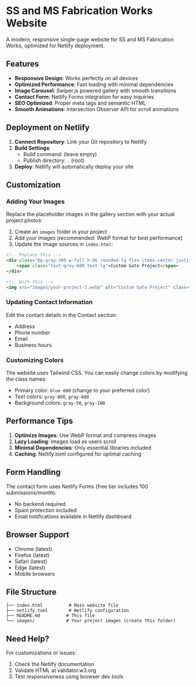 # SS and MS Fabrication Works Website

A modern, responsive single-page website for SS and MS Fabrication Works, optimized for Netlify deployment.

## Features

- **Responsive Design**: Works perfectly on all devices
- **Optimized Performance**: Fast loading with minimal dependencies
- **Image Carousel**: Swiper.js powered gallery with smooth transitions
- **Contact Form**: Netlify Forms integration for easy inquiries
- **SEO Optimized**: Proper meta tags and semantic HTML
- **Smooth Animations**: Intersection Observer API for scroll animations

## Deployment on Netlify

1. **Connect Repository**: Link your Git repository to Netlify
2. **Build Settings**: 
   - Build command: (leave empty)
   - Publish directory: `.` (root)
3. **Deploy**: Netlify will automatically deploy your site

## Customization

### Adding Your Images

Replace the placeholder images in the gallery section with your actual project photos:

1. Create an `images` folder in your project
2. Add your images (recommended: WebP format for best performance)
3. Update the image sources in `index.html`:

```html
<!-- Replace this -->
<div class="bg-gray-300 w-full h-96 rounded-lg flex items-center justify-center">
    <span class="text-gray-600 text-lg">Custom Gate Project</span>
</div>

<!-- With this -->
<img src="images/your-project-1.webp" alt="Custom Gate Project" class="w-full h-96 object-cover rounded-lg">
```

### Updating Contact Information

Edit the contact details in the Contact section:
- Address
- Phone number
- Email
- Business hours

### Customizing Colors

The website uses Tailwind CSS. You can easily change colors by modifying the class names:
- Primary color: `blue-600` (change to your preferred color)
- Text colors: `gray-800`, `gray-600`
- Background colors: `gray-50`, `gray-100`

## Performance Tips

1. **Optimize Images**: Use WebP format and compress images
2. **Lazy Loading**: Images load as users scroll
3. **Minimal Dependencies**: Only essential libraries included
4. **Caching**: Netlify.toml configured for optimal caching

## Form Handling

The contact form uses Netlify Forms (free tier includes 100 submissions/month):
- No backend required
- Spam protection included
- Email notifications available in Netlify dashboard

## Browser Support

- Chrome (latest)
- Firefox (latest)
- Safari (latest)
- Edge (latest)
- Mobile browsers

## File Structure

```
├── index.html          # Main website file
├── netlify.toml        # Netlify configuration
├── README.md          # This file
└── images/            # Your project images (create this folder)
```

## Need Help?

For customizations or issues:
1. Check the Netlify documentation
2. Validate HTML at validator.w3.org
3. Test responsiveness using browser dev tools
